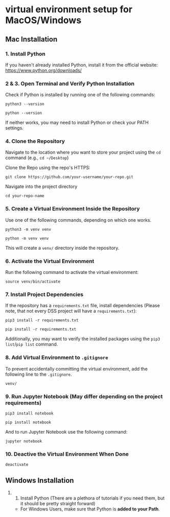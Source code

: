 # virtual environment setup for MacOS/Windows

## Mac Installation

### 1. Install Python
If you haven't already installed Python, install it from the official website: https://www.python.org/downloads/

### 2 & 3. Open Terminal and Verify Python Installation
Check if Python is installed by running one of the following commands:
```
python3 --version
```
```
python --version
```
If neither works, you may need to install Python or check your PATH settings.

### 4. Clone the Repository
Navigate to the location where you want to store your project using the `cd` command (e.g., `cd ~/Desktop`)

Clone the Repo using the repo's HTTPS:
```
git clone https://github.com/your-username/your-repo.git
```

Navigate into the project directory
```
cd your-repo-name
```

### 5. Create a Virtual Environment Inside the Repository
Use one of the following commands, depending on which one works.
```
python3 -m venv venv
```
```
python -m venv venv
```
This will create a `venv/` directory inside the repository. 

### 6. Activate the Virtual Environment
Run the following command to activate the virtual environment:
```
source venv/bin/activate
```

### 7. Install Project Dependencies
If the repository has a `requirements.txt` file, install dependencies (Please note, that not every DSS project will have a `requirements.txt`):
```
pip3 install -r requirements.txt
```
```
pip install -r requirements.txt
```

Additionally, you may want to verify the installed packages using the `pip3 list`/`pip list` command.

### 8. Add Virtual Environment to `.gitignore`
To prevent accidentally committing the virtual environment, add the following line to the `.gitignore`.
```
venv/
```

### 9. Run Jupyter Notebook (May differ depending on the project requirements)
```
pip3 install notebook
```
```
pip install notebook
```
And to run Jupyter Notebook use the following command:
```
jupyter notebook
```

### 10. Deactive the Virtual Environment When Done
```
deactivate
```

## Windows Installation
1. 1. Install Python (There are a plethora of tutorials if you need them, but it should be pretty straight forward)
     * For Windows Users, make sure that Python is **added to your Path**. 
